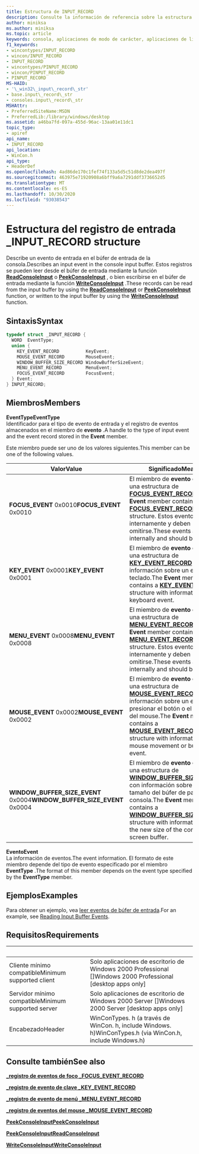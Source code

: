 ```yaml
---
title: Estructura de INPUT_RECORD
description: Consulte la información de referencia sobre la estructura de INPUT_RECORD, que describe un evento de entrada en el búfer de entrada de la consola.
author: miniksa
ms.author: miniksa
ms.topic: article
keywords: consola, aplicaciones de modo de carácter, aplicaciones de línea de comandos, aplicaciones de terminal, API de consola
f1_keywords:
- wincontypes/INPUT_RECORD
- wincon/INPUT_RECORD
- INPUT_RECORD
- wincontypes/PINPUT_RECORD
- wincon/PINPUT_RECORD
- PINPUT_RECORD
MS-HAID:
- '\_win32\_input\_record\_str'
- base.input\_record\_str
- consoles.input\_record\_str
MSHAttr:
- PreferredSiteName:MSDN
- PreferredLib:/library/windows/desktop
ms.assetid: a46ba7fd-097a-455d-96ac-13aa01e11dc1
topic_type:
- apiref
api_name:
- INPUT_RECORD
api_location:
- WinCon.h
api_type:
- HeaderDef
ms.openlocfilehash: 4ad86de170c1fef74f133a5d5c51d8de2dea497f
ms.sourcegitcommit: 463975e71920908a6bff9a6a7291ddf3736652d5
ms.translationtype: MT
ms.contentlocale: es-ES
ms.lasthandoff: 10/30/2020
ms.locfileid: "93038543"
---
```

# <a name="input_record-structure"></a><span data-ttu-id="fd218-104">Estructura del registro de entrada \_</span><span class="sxs-lookup"><span data-stu-id="fd218-104">INPUT\_RECORD structure</span></span>

<span data-ttu-id="fd218-105">Describe un evento de entrada en el búfer de entrada de la consola.</span><span class="sxs-lookup"><span data-stu-id="fd218-105">Describes an input event in the console input buffer.</span></span> <span data-ttu-id="fd218-106">Estos registros se pueden leer desde el búfer de entrada mediante la función [**ReadConsoleInput**](readconsoleinput.md) o [**PeekConsoleInput**](peekconsoleinput.md) , o bien escribirse en el búfer de entrada mediante la función [**WriteConsoleInput**](writeconsoleinput.md) .</span><span class="sxs-lookup"><span data-stu-id="fd218-106">These records can be read from the input buffer by using the [**ReadConsoleInput**](readconsoleinput.md) or [**PeekConsoleInput**](peekconsoleinput.md) function, or written to the input buffer by using the [**WriteConsoleInput**](writeconsoleinput.md) function.</span></span>

## <a name="syntax"></a><span data-ttu-id="fd218-107">Sintaxis</span><span class="sxs-lookup"><span data-stu-id="fd218-107">Syntax</span></span>

```C
typedef struct _INPUT_RECORD {
  WORD  EventType;
  union {
    KEY_EVENT_RECORD          KeyEvent;
    MOUSE_EVENT_RECORD        MouseEvent;
    WINDOW_BUFFER_SIZE_RECORD WindowBufferSizeEvent;
    MENU_EVENT_RECORD         MenuEvent;
    FOCUS_EVENT_RECORD        FocusEvent;
  } Event;
} INPUT_RECORD;
```

## <a name="members"></a><span data-ttu-id="fd218-108">Miembros</span><span class="sxs-lookup"><span data-stu-id="fd218-108">Members</span></span>

<span data-ttu-id="fd218-109">**EventType**</span><span class="sxs-lookup"><span data-stu-id="fd218-109">**EventType**</span></span>  
<span data-ttu-id="fd218-110">Identificador para el tipo de evento de entrada y el registro de eventos almacenados en el miembro de **evento** .</span><span class="sxs-lookup"><span data-stu-id="fd218-110">A handle to the type of input event and the event record stored in the **Event** member.</span></span>

<span data-ttu-id="fd218-111">Este miembro puede ser uno de los valores siguientes.</span><span class="sxs-lookup"><span data-stu-id="fd218-111">This member can be one of the following values.</span></span>

| <span data-ttu-id="fd218-112">Valor</span><span class="sxs-lookup"><span data-stu-id="fd218-112">Value</span></span> | <span data-ttu-id="fd218-113">Significado</span><span class="sxs-lookup"><span data-stu-id="fd218-113">Meaning</span></span> |
|-|-|
| <span data-ttu-id="fd218-114">**FOCUS_EVENT** 0x0010</span><span class="sxs-lookup"><span data-stu-id="fd218-114">**FOCUS_EVENT** 0x0010</span></span> | <span data-ttu-id="fd218-115">El miembro de **evento** contiene una estructura de **[FOCUS_EVENT_RECORD](focus-event-record-str.md)** .</span><span class="sxs-lookup"><span data-stu-id="fd218-115">The **Event** member contains a **[FOCUS_EVENT_RECORD](focus-event-record-str.md)** structure.</span></span> <span data-ttu-id="fd218-116">Estos eventos se usan internamente y deben omitirse.</span><span class="sxs-lookup"><span data-stu-id="fd218-116">These events are used internally and should be ignored.</span></span> |
| <span data-ttu-id="fd218-117">**KEY_EVENT** 0x0001</span><span class="sxs-lookup"><span data-stu-id="fd218-117">**KEY_EVENT** 0x0001</span></span> | <span data-ttu-id="fd218-118">El miembro de **evento** contiene una estructura de **[KEY_EVENT_RECORD](key-event-record-str.md)** con información sobre un evento de teclado.</span><span class="sxs-lookup"><span data-stu-id="fd218-118">The **Event** member contains a **[KEY_EVENT_RECORD](key-event-record-str.md)** structure with information about a keyboard event.</span></span> |
| <span data-ttu-id="fd218-119">**MENU_EVENT** 0x0008</span><span class="sxs-lookup"><span data-stu-id="fd218-119">**MENU_EVENT** 0x0008</span></span> | <span data-ttu-id="fd218-120">El miembro de **evento** contiene una estructura de **[MENU_EVENT_RECORD](menu-event-record-str.md)** .</span><span class="sxs-lookup"><span data-stu-id="fd218-120">The **Event** member contains a **[MENU_EVENT_RECORD](menu-event-record-str.md)** structure.</span></span> <span data-ttu-id="fd218-121">Estos eventos se usan internamente y deben omitirse.</span><span class="sxs-lookup"><span data-stu-id="fd218-121">These events are used internally and should be ignored.</span></span> |
| <span data-ttu-id="fd218-122">**MOUSE_EVENT** 0x0002</span><span class="sxs-lookup"><span data-stu-id="fd218-122">**MOUSE_EVENT** 0x0002</span></span> | <span data-ttu-id="fd218-123">El miembro de **evento** contiene una estructura de **[MOUSE_EVENT_RECORD](mouse-event-record-str.md)** con información sobre un evento de presionar el botón o el movimiento del mouse.</span><span class="sxs-lookup"><span data-stu-id="fd218-123">The **Event** member contains a **[MOUSE_EVENT_RECORD](mouse-event-record-str.md)** structure with information about a mouse movement or button press event.</span></span> |
| <span data-ttu-id="fd218-124">**WINDOW_BUFFER_SIZE_EVENT** 0x0004</span><span class="sxs-lookup"><span data-stu-id="fd218-124">**WINDOW_BUFFER_SIZE_EVENT** 0x0004</span></span> | <span data-ttu-id="fd218-125">El miembro de **evento** contiene una estructura de **[WINDOW_BUFFER_SIZE_RECORD](window-buffer-size-record-str.md)** con información sobre el nuevo tamaño del búfer de pantalla de la consola.</span><span class="sxs-lookup"><span data-stu-id="fd218-125">The **Event** member contains a **[WINDOW_BUFFER_SIZE_RECORD](window-buffer-size-record-str.md)** structure with information about the new size of the console screen buffer.</span></span> |

<span data-ttu-id="fd218-126">**Evento**</span><span class="sxs-lookup"><span data-stu-id="fd218-126">**Event**</span></span>  
<span data-ttu-id="fd218-127">La información de eventos.</span><span class="sxs-lookup"><span data-stu-id="fd218-127">The event information.</span></span> <span data-ttu-id="fd218-128">El formato de este miembro depende del tipo de evento especificado por el miembro **EventType** .</span><span class="sxs-lookup"><span data-stu-id="fd218-128">The format of this member depends on the event type specified by the **EventType** member.</span></span>

## <a name="examples"></a><span data-ttu-id="fd218-129">Ejemplos</span><span class="sxs-lookup"><span data-stu-id="fd218-129">Examples</span></span>

<span data-ttu-id="fd218-130">Para obtener un ejemplo, vea [leer eventos de búfer de entrada](reading-input-buffer-events.md).</span><span class="sxs-lookup"><span data-stu-id="fd218-130">For an example, see [Reading Input Buffer Events](reading-input-buffer-events.md).</span></span>

## <a name="requirements"></a><span data-ttu-id="fd218-131">Requisitos</span><span class="sxs-lookup"><span data-stu-id="fd218-131">Requirements</span></span>

| &nbsp; | &nbsp; |
|-|-|
| <span data-ttu-id="fd218-132">Cliente mínimo compatible</span><span class="sxs-lookup"><span data-stu-id="fd218-132">Minimum supported client</span></span> | <span data-ttu-id="fd218-133">Solo aplicaciones de escritorio de Windows 2000 Professional \[\]</span><span class="sxs-lookup"><span data-stu-id="fd218-133">Windows 2000 Professional \[desktop apps only\]</span></span> |
| <span data-ttu-id="fd218-134">Servidor mínimo compatible</span><span class="sxs-lookup"><span data-stu-id="fd218-134">Minimum supported server</span></span> | <span data-ttu-id="fd218-135">Solo aplicaciones de escritorio de Windows 2000 Server \[\]</span><span class="sxs-lookup"><span data-stu-id="fd218-135">Windows 2000 Server \[desktop apps only\]</span></span> |
| <span data-ttu-id="fd218-136">Encabezado</span><span class="sxs-lookup"><span data-stu-id="fd218-136">Header</span></span> | <span data-ttu-id="fd218-137">WinConTypes. h (a través de WinCon. h, include Windows. h)</span><span class="sxs-lookup"><span data-stu-id="fd218-137">WinConTypes.h (via WinCon.h, include Windows.h)</span></span> |

## <a name="see-also"></a><span data-ttu-id="fd218-138">Consulte también</span><span class="sxs-lookup"><span data-stu-id="fd218-138">See also</span></span>

[<span data-ttu-id="fd218-139">**\_registro de eventos de foco \_**</span><span class="sxs-lookup"><span data-stu-id="fd218-139">**FOCUS\_EVENT\_RECORD**</span></span>](focus-event-record-str.md)

[<span data-ttu-id="fd218-140">**\_registro de evento de clave \_**</span><span class="sxs-lookup"><span data-stu-id="fd218-140">**KEY\_EVENT\_RECORD**</span></span>](key-event-record-str.md)

[<span data-ttu-id="fd218-141">**\_registro de evento de menú \_**</span><span class="sxs-lookup"><span data-stu-id="fd218-141">**MENU\_EVENT\_RECORD**</span></span>](menu-event-record-str.md)

[<span data-ttu-id="fd218-142">**\_registro de eventos del mouse \_**</span><span class="sxs-lookup"><span data-stu-id="fd218-142">**MOUSE\_EVENT\_RECORD**</span></span>](mouse-event-record-str.md)

[<span data-ttu-id="fd218-143">**PeekConsoleInput**</span><span class="sxs-lookup"><span data-stu-id="fd218-143">**PeekConsoleInput**</span></span>](peekconsoleinput.md)

[<span data-ttu-id="fd218-144">**PeekConsoleInput**</span><span class="sxs-lookup"><span data-stu-id="fd218-144">**ReadConsoleInput**</span></span>](readconsoleinput.md)

[<span data-ttu-id="fd218-145">**WriteConsoleInput**</span><span class="sxs-lookup"><span data-stu-id="fd218-145">**WriteConsoleInput**</span></span>](writeconsoleinput.md)
